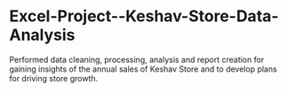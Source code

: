 # Excel-Project--Keshav-Store-Data-Analysis
Performed data cleaning, processing, analysis and report creation for gaining insights of the annual sales of Keshav Store and to develop plans for driving store growth.
